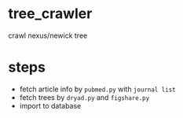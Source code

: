 # tree_crawler
crawl nexus/newick tree
# steps
- fetch article info by `pubmed.py` with `journal list`
- fetch trees by `dryad.py` and `figshare.py`
- import to database